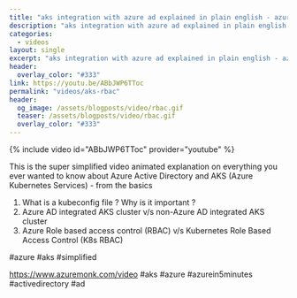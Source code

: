 ```yaml
---
title: "aks integration with azure ad explained in plain english - azure rbac, kubernetes rbac, kubeconfig"
description: "aks integration with azure ad explained in plain english - azure rbac, kubernetes rbac, kubeconfig"
categories:
  - videos
layout: single
excerpt: "aks integration with azure ad explained in plain english - azure rbac, kubernetes rbac, kubeconfig"
header:
  overlay_color: "#333"
link: https://youtu.be/ABbJWP6TToc
permalink: "videos/aks-rbac"
header:
  og_image: /assets/blogposts/video/rbac.gif
  teaser: /assets/blogposts/video/rbac.gif
  overlay_color: "#333"
---
```


{% include video id="ABbJWP6TToc" provider="youtube" %}

This is the super simplified video animated explanation on everything you ever wanted to know about Azure Active Directory and AKS (Azure Kubernetes Services) - from the basics

1. What is a kubeconfig file ? Why is it important ?
2. Azure AD integrated AKS cluster v/s non-Azure AD integrated AKS cluster
3. Azure Role based access control (RBAC) v/s Kubernetes Role Based Access Control (K8s RBAC)

#azure #aks #simplified

https://www.azuremonk.com/video #aks #azure #azurein5minutes #activedirectory #ad 
